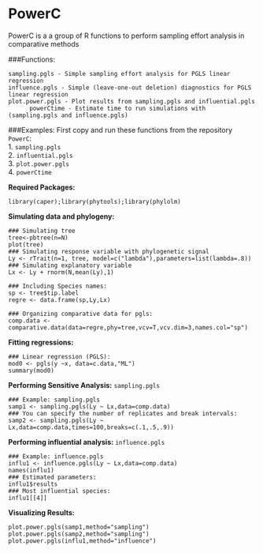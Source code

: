 PowerC
======

PowerC is a a group of R functions to perform sampling effort analysis in comparative methods

###Functions:

	sampling.pgls - Simple sampling effort analysis for PGLS linear regression
	influence.pgls - Simple (leave-one-out deletion) diagnostics for PGLS linear regression
	plot.power.pgls - Plot results from sampling.pgls and influential.pgls  
          powerCtime - Estimate time to run simulations with (sampling.pgls and influence.pgls)



###Examples:
First copy and run these functions from the repository `PowerC`:   
	1. `sampling.pgls`  
          2. `influential.pgls`  
          3. `plot.power.pgls`  
          4. `powerCtime`

**Required Packages:**
```{r}
library(caper);library(phytools);library(phylolm)
```

**Simulating data and phylogeny:**
```{r}
### Simulating tree
tree<-pbtree(n=N)    
plot(tree)
### Simulating response variable with phylogenetic signal
Ly <- rTrait(n=1, tree, model=c("lambda"),parameters=list(lambda=.8))  
### Simulating explanatory variable
Lx <- Ly + rnorm(N,mean(Ly),1)     

### Including Species names:
sp <- tree$tip.label               
regre <- data.frame(sp,Ly,Lx)   

### Organizing comparative data for pgls:
comp.data <- comparative.data(data=regre,phy=tree,vcv=T,vcv.dim=3,names.col="sp")
```

**Fitting regressions:**
```{r}
### Linear regression (PGLS):
mod0 <- pgls(y ~x, data=c.data,"ML")
summary(mod0)
```

**Performing Sensitive Analysis:** `sampling.pgls`
```{r}
### Example: sampling.pgls
samp1 <- sampling.pgls(Ly ~ Lx,data=comp.data)
### You can specify the number of replicates and break intervals:
samp2 <- sampling.pgls(Ly ~ Lx,data=comp.data,times=100,breaks=c(.1,.5,.9))
```

**Performing influential analysis:** `influence.pgls`
```{r}
### Example: influence.pgls
influ1 <- influence.pgls(Ly ~ Lx,data=comp.data)
names(influ1)
### Estimated parameters:
influ1$results
### Most influential species:
influ1[[4]]
```

**Visualizing Results:**
```{r,fig.show='hold'}
plot.power.pgls(samp1,method="sampling")
plot.power.pgls(samp2,method="sampling")
plot.power.pgls(influ1,method="influence")
